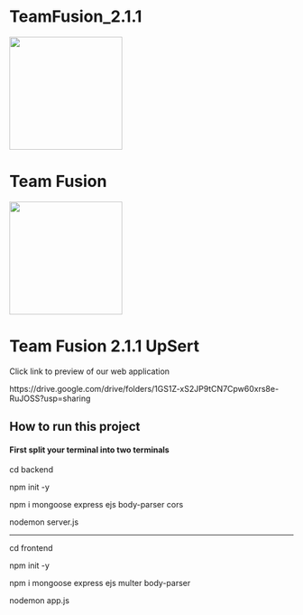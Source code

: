# TeamFusion_2.1.1
<img style="height:200px;width:200px;" src="https://github.com/tanmaytare/TeamFusion_2.1.1/assets/136163415/d0b1fa41-7e99-4413-b03b-7d247c1038eb" alt="">
<h1>Team Fusion</h1>
<img style="height:200px;width:200px;" src="https://github.com/tanmaytare/TeamFusion_2.1.1/assets/136163415/678db364-c860-4673-9c3d-e0fbf5a048c2" alt="">
<h1>Team Fusion 2.1.1 UpSert</h1>
<p>Click link to preview of our web application</p>
https://drive.google.com/drive/folders/1GS1Z-xS2JP9tCN7Cpw60xrs8e-RuJOSS?usp=sharing
<h2>How to run this project</h2>
<h4>First split your terminal into two terminals</h4>
<p>cd backend</p>
<p>npm init -y</p>
<p>npm i mongoose express ejs body-parser cors</p>
<p>nodemon server.js</p>
<hr>
<p>cd frontend</p>
<p>npm init -y</p>
<p>npm i mongoose express ejs multer body-parser</p>
<p>nodemon app.js</p>
